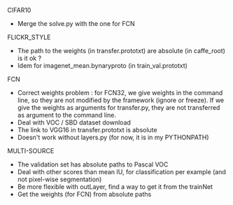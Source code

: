 CIFAR10
- Merge the solve.py with the one for FCN

FLICKR_STYLE
- The path to the weights (in transfer.prototxt) are absolute (in caffe_root) is it ok ?
- Idem for imagenet_mean.bynaryproto (in train_val.prototxt)

FCN
- Correct weights problem : for FCN32, we give weights in the command line, so they are not modified by the framework (ignore or freeze). If we give the weights as arguments for transfer.py, they are not transferred as argument to the command line.
- Deal with VOC / SBD dataset download
- The link to VGG16 in transfer.prototxt is absolute
- Doesn't work without layers.py (for now, it is in my PYTHONPATH)

MULTI-SOURCE
- The validation set has absolute paths to Pascal VOC
- Deal with other scores than mean IU, for classification per example (and not pixel-wise segmentation)
- Be more flexible with outLayer, find a way to get it from the trainNet
- Get the weights (for FCN) from absolute paths

